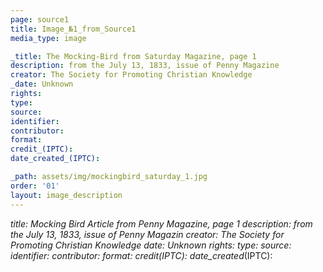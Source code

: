 ```yaml
---
page: source1
title: Image_№1_from_Source1
media_type: image

_title: The Mocking-Bird from Saturday Magazine, page 1
description: from the July 13, 1833, issue of Penny Magazine
creator: The Society for Promoting Christian Knowledge
_date: Unknown
rights: 
type: 
source:
identifier:
contributor:
format:
credit_(IPTC):
date_created_(IPTC):

_path: assets/img/mockingbird_saturday_1.jpg
order: '01'
layout: image_description
---
```


_title: Mocking Bird Article from Penny Magazine, page 1
description: from the July 13, 1833, issue of Penny Magazin
creator: The Society for Promoting Christian Knowledge 
_date: Unknown
rights: 
type: 
source:
identifier:
contributor:
format:
credit_(IPTC):
date_created_(IPTC):
